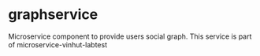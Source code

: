 # graphservice

Microservice component to provide users social graph. This service is part of microservice-vinhut-labtest
